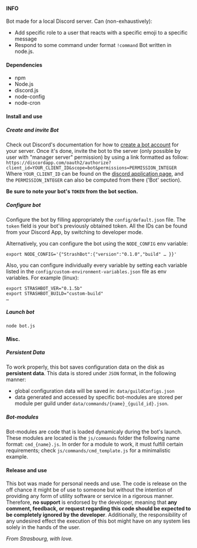 #### INFO

Bot made for a local Discord server.
Can (non-exhaustively):
* Add specific role to a user that reacts with a specific emoji to a specific message
* Respond to some command under format `!command`
Bot written in node.js.



#### Dependencies

* npm
* Node.js
* discord.js
* node-config
* node-cron



#### Install and use

##### Create and invite Bot

Check out Discord's documentation for how to [create a bot account](https://discordpy.readthedocs.io/en/rewrite/discord.html) for your server.
Once it's done, invite the bot to the server (only possible by user with "manager server" permission) by using a link formatted as follow:
`https://discordapp.com/oauth2/authorize?client_id=YOUR_CLIENT_ID&scope=bot&permissions=PERMISSION_INTEGER`
Where `YOUR_CLIENT_ID` can be found on the [discord application page](https://discordapp.com/developers/applications), and the `PERMISSION_INTEGER` can also be computed from there ('Bot' section).

**Be sure to note your bot's `TOKEN` from the bot section.**


##### Configure bot

Configure the bot by filling appropriately the `config/default.json` file.
The `token` field is your bot's previously obtained token.
All the IDs can be found from your Discord App, by switching to developer mode.

Alternatively, you can configure the bot using the `NODE_CONFIG` env variable:

`export NODE_CONFIG='{"StrashBot":{"version":"0.1.0","build" … }}'`

Also, you can configure individually every variable by setting each variable listed in the `config/custom-environment-variables.json` file as env variables.
For example (linux):
```
export STRASHBOT_VER="0.1.5b"
export STRASHBOT_BUILD="custom-build"
…
```


##### Launch bot

`node bot.js`


#### Misc.

##### Persistent Data

To work properly, this bot saves configuration data on the disk as **persistent data**.
This data is stored under `JSON` format, in the following manner:
* global configuration data will be saved in: `data/guildConfigs.json`
* data generated and accessed by specific bot-modules are stored per module per guild under `data/commands/{name}_{guild_id}.json`.

##### Bot-modules

Bot-modules are code that is loaded dynamicaly during the bot's launch.
These modules are located is the `js/commands` folder the following name format: `cmd_{name}.js`.
In order for a module to work, it must fulfill certain requirements; check `js/commands/cmd_template.js` for a
minimalistic example.



#### Release and use

This bot was made for personal needs and use. The code is release on the
off chance it might be of use to someone but without the intention of providing
any form of utility software or service in a rigorous manner.
Therefore, **no support** is endorsed by the developer, meaning that **any
comment, feedback, or request regarding this code should be expected to be completely
ignored by the developer**.
Additionally, the responsibility of any undesired effect the execution of this
bot might have on any system lies solely in the hands of the user.


*From Strasbourg,
with love.*


